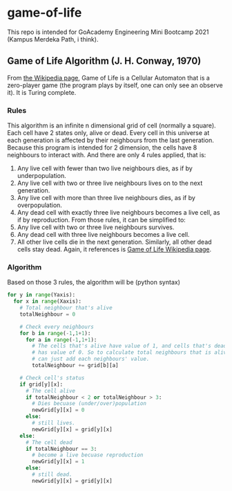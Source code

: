 # game-of-life
This repo is intended for GoAcademy Engineering Mini Bootcamp 2021 (Kampus Merdeka Path, i think).


## Game of Life Algorithm (J. H. Conway, 1970)
From [the Wikipedia page](https://en.wikipedia.org/wiki/Conway%27s_Game_of_Life),
Game of Life is a Cellular Automaton that is a zero-player game (the program
plays by itself, one can only see an observe it). It is Turing complete.

### Rules
This algorithm is an infinite n dimensional grid of cell (normally a square).
Each cell have 2 states only, alive or dead. Every cell in this universe at each
generation is affected by their neighbours from the last generation. Because
this program is intended for 2 dimension, the cells have 8 neighbours to
interact with. And there are only 4 rules applied, that is:
1. Any live cell with fewer than two live neighbours dies, as if by underpopulation.
2. Any live cell with two or three live neighbours lives on to the next generation.
3. Any live cell with more than three live neighbours dies, as if by overpopulation.
4. Any dead cell with exactly three live neighbours becomes a live cell, as if by reproduction.
From those rules, it can be simplified to:
1. Any live cell with two or three live neighbours survives.
2. Any dead cell with three live neighbours becomes a live cell.
3. All other live cells die in the next generation. Similarly, all other dead cells stay dead.
Again, it references is [Game of Life Wikipedia page](https://en.wikipedia.org/wiki/Conway%27s_Game_of_Life).

### Algorithm
Based on those 3 rules, the algorithm will be (python syntax)
```py
for y in range(Yaxis):
  for x in range(Xaxis):
    # Total neighbour that's alive
    totalNeighbour = 0

    # Check every neighbours
    for b in range(-1,1+1):
      for a in range(-1,1+1):
        # The cells that's alive have value of 1, and cells that's dead atm
        # has value of 0. So to calculate total neighbours that is alive, we
        # can just add each neighbours' value.
        totalNeighbour += grid[b][a]

    # Check cell's status
    if grid[y][x]:
      # The cell alive
      if totalNeighbour < 2 or totalNeighbour > 3:
        # Dies becuase (under/over)population
        newGrid[y][x] = 0
      else:
        # still lives.
        newGrid[y][x] = grid[y][x]
    else:
      # The cell dead
      if totalNeighbour == 3:
        # become a live becuase reproduction
        newGrid[y][x] = 1
      else:
        # still dead.
        newGrid[y][x] = grid[y][x]
```
